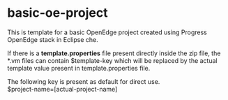 # basic-oe-project
This is template for a basic OpenEdge project created using Progress OpenEdge stack in Eclipse che.

If there is a <b>template.properties</b> file present directly inside the zip file, the *.vm files can contain $template-key which will be replaced by the actual template value present in template.properties file.

The following key is present as default for direct use. <br/> 
$project-name=[actual-project-name]
